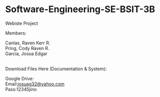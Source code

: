 # Software-Engineering-SE-BSIT-3B
Webiste Project

Members:

 Canlas, Raven Kerr R. <br>
 Pring, Cody Raven R. <br>
 Garcia, Josua Edgar
<br>
<br>

Download Files Here (Documentation & System):<br>

Google Drive:<br>
Email:josuag32@yahoo.com<br>
Pass:12345jino
